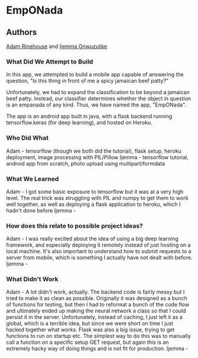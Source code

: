 # EmpONada

## Authors
[Adam Rinehouse](https://github.com/arinehouse) and [Ijemma Onwuzulike](https://github.com/ijemmao)

### What Did We Attempt to Build
In this app, we attempted to build a mobile app capable of answering the question, "Is this thing in front of me a spicy jamaican beef patty?"

Unfortunately, we had to expand the classification to be beyond a jamaican beef patty. Instead, our classifier determines whether the object in question is an empanada of any kind. Thus, we have named the app, "EmpONada".

The app is an android app built in java, with a flask backend running tensorflow.keras (for deep learning), and hosted on Heroku.

### Who Did What
Adam - tensorflow (though we both did the tutorial), flask setup, heroku deployment, image processing with PIL/Pillow
Ijemma - tensorflow tutorial, android app from scratch, photo upload using multipart/formdata

### What We Learned
Adam - I got some basic exposure to tensorflow but it was at a very high level. The real trick was struggling with PIL and numpy to get them to work well together, as well as deploying a flask application to heroku, which I hadn't done before
Ijemma - 

### How does this relate to possible project ideas?
Adam - I was really excited about the idea of using a big deep learning framework, and especially deploying it remotely instead of just hosting on a local machine. It's also important to understand how to submit requests to a server from mobile, which is something I actually have not dealt with before.
Ijemma - 

### What Didn't Work
Adam - A lot didn't work, actually. The backend code is fairly messy but I tried to make it as clean as possible. Originally it was designed as a bunch of functions for testing, but then I had to reformat a bunch of the code flow and ultimately ended up making the neural network a class so that I could persist it in the server. Unfortunately, instead of caching, I just left it as a global, which is a terrible idea, but since we were short on time I just hacked together what works. Flask was also a big issue, trying to get functions to run on startup etc. The simplest way to do this was to manually call a function on a specific setup GET request, but again this is an extremely hacky way of doing things and is not fit for production.
Ijemma - 
